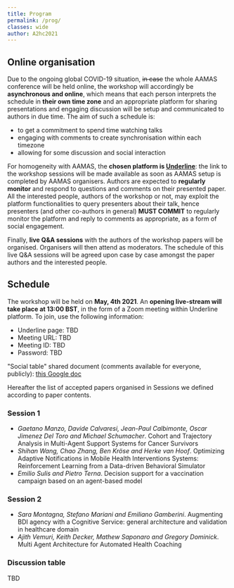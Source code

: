 ```yaml
---
title: Program
permalink: /prog/
classes: wide
author: A2hc2021
---
```


## Online organisation

Due to the ongoing global COVID-19 situation, ~~in case~~ the whole AAMAS conference will be held online, the workshop will accordingly be **asynchronous and online**, which means that each person interprets the schedule in **their own time zone** and an appropriate platform for sharing presentations and engaging discussion will be setup and communicated to authors in due time.
The aim of such a schedule is:
 - to get a commitment to spend time watching talks
 - engaging with comments to create synchronisation within each timezone
 - allowing for some discussion and social interaction

For homogeneity with AAMAS, the **chosen platform is [Underline](https://underline.io)**: the link to the workshop sessions will be made available as soon as AAMAS setup is completed by AAMAS organisers.
Authors are expected to **regularly monitor** and respond to questions and comments on their presented paper.
All the interested people, authors of the workshop or not, may exploit the platform functionalities to query presenters about their talk, hence presenters (and other co-authors in general) **MUST COMMIT** to regularly monitor the platform and reply to comments as appropriate, as a form of social engagement.

Finally, **live Q&A sessions** with the authors of the workshop papers will be organised.
Organisers will then attend as moderators.
The schedule of this live Q&A sessions will be agreed upon case by case amongst the paper authors and the interested people.

## Schedule

The workshop will be held on **May, 4th 2021**.
An **opening live-stream will take place at 13:00 BST**, in the form of a Zoom meeting within Underline platform. To join, use the following information:
 - Underline page: TBD
 - Meeting URL: TBD
 - Meeting ID: TBD
 - Password: TBD

"Social table" shared document (comments available for everyone, publicly): [this Google doc](https://docs.google.com/document/d/1hPYYY1hfUAgnzdhs_fifj3__YQOPklcshIRpJSCxw7Y/edit?usp=sharing)

Hereafter the list of accepted papers organised in Sessions we defined according to paper contents.

### Session 1

 - *Gaetano Manzo, Davide Calvaresi, Jean-Paul Calbimonte, Oscar Jimenez Del Toro and Michael Schumacher*. Cohort and Trajectory Analysis in Multi-Agent Support Systems for Cancer Survivors
 - *Shihan Wang, Chao Zhang, Ben Kröse and Herke van Hoof*. Optimizing Adaptive Notifications in Mobile Health Interventions Systems: Reinforcement Learning from a Data-driven Behavioral Simulator
 - *Emilio Sulis and Pietro Terna*. Decision support for a vaccination campaign based on an agent-based model

### Session 2

 - *Sara Montagna, Stefano Mariani and Emiliano Gamberini*. Augmenting BDI agency with a Cognitive Service: general architecture and validation in healthcare domain
 - *Ajith Vemuri, Keith Decker, Mathew Saponaro and Gregory Dominick*. Multi Agent Architecture for Automated Health Coaching

### Discussion table

 TBD
